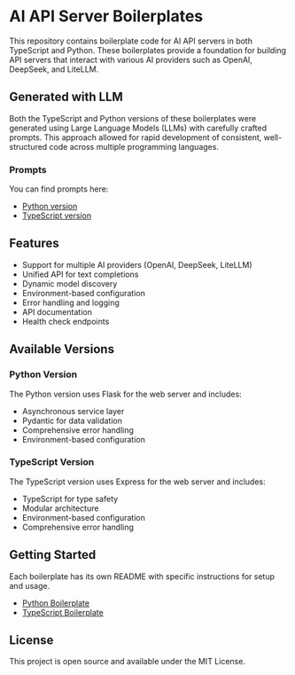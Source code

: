 # AI API Server Boilerplates

This repository contains boilerplate code for AI API servers in both TypeScript and Python. These boilerplates provide a foundation for building API servers that interact with various AI providers such as OpenAI, DeepSeek, and LiteLLM.

## Generated with LLM

Both the TypeScript and Python versions of these boilerplates were generated using Large Language Models (LLMs) with carefully crafted prompts. This approach allowed for rapid development of consistent, well-structured code across multiple programming languages.

### Prompts

You can find prompts here:
- [Python version](./prompts/python.md)
- [TypeScript version](./prompts/typescript.md)

## Features

- Support for multiple AI providers (OpenAI, DeepSeek, LiteLLM)
- Unified API for text completions
- Dynamic model discovery
- Environment-based configuration
- Error handling and logging
- API documentation
- Health check endpoints

## Available Versions

### Python Version

The Python version uses Flask for the web server and includes:
- Asynchronous service layer
- Pydantic for data validation
- Comprehensive error handling
- Environment-based configuration

### TypeScript Version

The TypeScript version uses Express for the web server and includes:
- TypeScript for type safety
- Modular architecture
- Environment-based configuration
- Comprehensive error handling

## Getting Started

Each boilerplate has its own README with specific instructions for setup and usage.

- [Python Boilerplate](./boilerplates/python/README.md)
- [TypeScript Boilerplate](./boilerplates/typescript/README.md)

## License

This project is open source and available under the MIT License.
